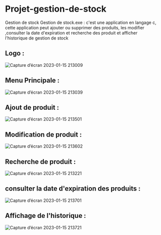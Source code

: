# Projet-gestion-de-stock
Gestion de stock
Gestion de stock.exe : c'est une application en langage c, cette application peut ajouter ou supprimer des produits, les modifier ,consulter la date d'expiration et recherche des produit et afficher l'historique de gestion de stock 

## Logo :
![Capture d’écran 2023-01-15 213009](https://user-images.githubusercontent.com/109146433/212566806-b4c8816d-9206-483b-9c5a-83694b2ea8f4.png)
## Menu Principale : 
![Capture d’écran 2023-01-15 213039](https://user-images.githubusercontent.com/109146433/212566810-02b290d0-9388-4d3b-833d-9c6ac5817ca7.png)
## Ajout de produit :
![Capture d’écran 2023-01-15 213501](https://user-images.githubusercontent.com/109146433/212566816-1fe4cbd0-53e0-4833-b1de-0043e9b63e6d.png)
## Modification de produit :
![Capture d’écran 2023-01-15 213602](https://user-images.githubusercontent.com/109146433/212566819-b6105acf-5ef3-4d01-bb52-d49bb3aa8e53.png)
## Recherche de produit : 
![Capture d’écran 2023-01-15 213221](https://user-images.githubusercontent.com/109146433/212566837-b1304211-372c-4ccf-a9ed-c821f7a0a010.png)
## consulter la date d'expiration des produits :
![Capture d’écran 2023-01-15 213701](https://user-images.githubusercontent.com/109146433/212566846-7395d40e-6dba-48b9-9612-4409e0b280fd.png)
## Affichage de l'historique :
![Capture d’écran 2023-01-15 213721](https://user-images.githubusercontent.com/109146433/212566848-f900ba28-bf24-4e9f-b8ba-a1e06bcae3e2.png)
